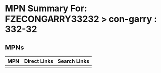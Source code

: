 



# MPN Summary For: FZECONGARRY33232 > con-garry : 332-32

## MPNs
  

|MPN|Direct Links|Search Links|
| :--- | :--- | :--- |
||||
